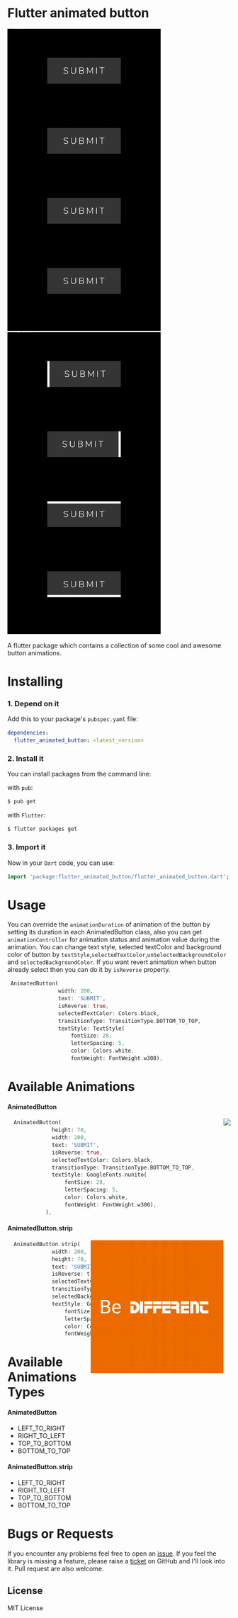 # Flutter animated button

![Plugin example demo](assets/normal_1.gif)![Plugin example demo](assets/strip_1.gif)



A flutter package which contains a collection of some cool and awesome button animations.


# Installing

### 1. Depend on it
Add this to your package's `pubspec.yaml` file:

```yaml
dependencies:
  flutter_animated_button: <latest_version>
```

### 2. Install it

You can install packages from the command line:

with `pub`:

```css
$ pub get
```

with `Flutter`:

```css
$ flutter packages get
```

### 3. Import it

Now in your `Dart` code, you can use:

```dart
import 'package:flutter_animated_button/flutter_animated_button.dart';
```

# Usage

You can override the `animationDuration` of animation of the button by setting its duration in each AnimatedButton class, also you can get `animationController` for animation status and animation value during the animation. You can change text style, selected  textColor and background color of button by `textStyle`,`selectedTextColor`,`unSelectedBackgroundColor` and `selectedBackgroundColor`. If you want revert animation when button already select then you can do it by `isReverse` property.

```dart
 AnimatedButton(
                width: 200,
                text: 'SUBMIT',
                isReverse: true,
                selectedTextColor: Colors.black,
                transitionType: TransitionType.BOTTOM_TO_TOP,
                textStyle: TextStyle(
                    fontSize: 28,
                    letterSpacing: 5,
                    color: Colors.white,
                    fontWeight: FontWeight.w300),
```

# Available **Animations**

#### AnimatedButton

<img src="https://github.com/NikhilVadoliya/FlutterAnimatedButton/blob/main/assets/normal_1_min.gif?raw=true" align = "right" height = "300px">

```dart
  AnimatedButton(
              height: 70,
              width: 200,
              text: 'SUBMIT',
              isReverse: true,
              selectedTextColor: Colors.black,
              transitionType: TransitionType.BOTTOM_TO_TOP,
              textStyle: GoogleFonts.nunito(
                  fontSize: 28,
                  letterSpacing: 5,
                  color: Colors.white,
                  fontWeight: FontWeight.w300),
            ),
```

#### AnimatedButton.strip

<img src="https://github.com/aagarwal1012/Animated-Text-Kit/blob/master/display/rotate.gif?raw=true" align = "right" height = "300px">

```dart
  AnimatedButton.strip(
              width: 200,
              height: 70,
              text: 'SUBMIT',
              isReverse: true,
              selectedTextColor: Colors.black,
              transitionType: TransitionType.LEFT_TO_RIGHT,
              selectedBackgroundColor: Colors.white,
              textStyle: GoogleFonts.nunito(
                  fontSize: 28,
                  letterSpacing: 5,
                  color: Colors.white,
                  fontWeight: FontWeight.w300),
```
# Available **Animations** Types

#### AnimatedButton
 - LEFT_TO_RIGHT
 - RIGHT_TO_LEFT
 - TOP_TO_BOTTOM
 - BOTTOM_TO_TOP
 
#### AnimatedButton.strip
 - LEFT_TO_RIGHT
 - RIGHT_TO_LEFT
 - TOP_TO_BOTTOM
 - BOTTOM_TO_TOP
 

# Bugs or Requests

If you encounter any problems feel free to open an [issue](https://github.com/NikhilVadoliya/FlutterAnimatedButton/issues/new?template=bug_report.md). If you feel the library is missing a feature, please raise a [ticket](https://github.com/NikhilVadoliya/FlutterAnimatedButton/issues/new?template=feature_request.md) on GitHub and I'll look into it. Pull request are also welcome.

License
----

MIT License
